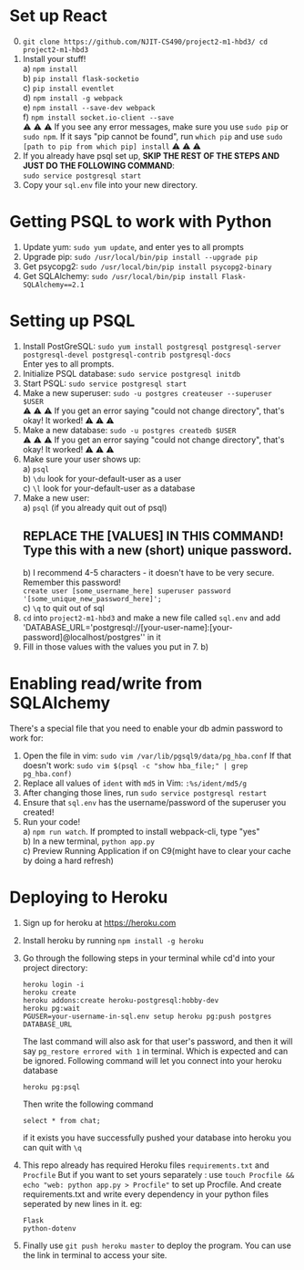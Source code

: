 # Set up React  
0. `git clone https://github.com/NJIT-CS490/project2-m1-hbd3/ cd project2-m1-hbd3`    
1. Install your stuff!    
  a) `npm install`    
  b) `pip install flask-socketio`    
  c) `pip install eventlet`    
  d) `npm install -g webpack`    
  e) `npm install --save-dev webpack`    
  f) `npm install socket.io-client --save`    
:warning: :warning: :warning: If you see any error messages, make sure you use `sudo pip` or `sudo npm`. If it says "pip cannot be found", run `which pip` and use `sudo [path to pip from which pip] install` :warning: :warning: :warning:    
2. If you already have psql set up, **SKIP THE REST OF THE STEPS AND JUST DO THE FOLLOWING COMMAND**:   
`sudo service postgresql start`    
3. Copy your `sql.env` file into your new directory.
  
# Getting PSQL to work with Python  
  
1. Update yum: `sudo yum update`, and enter yes to all prompts    
2. Upgrade pip: `sudo /usr/local/bin/pip install --upgrade pip`  
3. Get psycopg2: `sudo /usr/local/bin/pip install psycopg2-binary`    
4. Get SQLAlchemy: `sudo /usr/local/bin/pip install Flask-SQLAlchemy==2.1`    
  
# Setting up PSQL  
  
1. Install PostGreSQL: `sudo yum install postgresql postgresql-server postgresql-devel postgresql-contrib postgresql-docs`    
    Enter yes to all prompts.    
2. Initialize PSQL database: `sudo service postgresql initdb`    
3. Start PSQL: `sudo service postgresql start`    
4. Make a new superuser: `sudo -u postgres createuser --superuser $USER`    
    :warning: :warning: :warning: If you get an error saying "could not change directory", that's okay! It worked! :warning: :warning: :warning:    
5. Make a new database: `sudo -u postgres createdb $USER`    
        :warning: :warning: :warning: If you get an error saying "could not change directory", that's okay! It worked! :warning: :warning: :warning:    
6. Make sure your user shows up:    
    a) `psql`    
    b) `\du` look for your-default-user as a user    
    c) `\l` look for your-default-user as a database    
7. Make a new user:    
    a) `psql` (if you already quit out of psql)    
    ## REPLACE THE [VALUES] IN THIS COMMAND! Type this with a new (short) unique password.   
    b) I recommend 4-5 characters - it doesn't have to be very secure. Remember this password!  
        `create user [some_username_here] superuser password '[some_unique_new_password_here]';`    
    c) `\q` to quit out of sql    
8. `cd` into `project2-m1-hbd3` and make a new file called `sql.env` and add 'DATABASE_URL=\'postgresql://\[your-user-name\]:\[your-password\]@localhost/postgres\'' in it  
9. Fill in those values with the values you put in 7. b)  
  
  
# Enabling read/write from SQLAlchemy  
There's a special file that you need to enable your db admin password to work for:  
1. Open the file in vim: `sudo vim /var/lib/pgsql9/data/pg_hba.conf`
If that doesn't work: `sudo vim $(psql -c "show hba_file;" | grep pg_hba.conf)`  
2. Replace all values of `ident` with `md5` in Vim: `:%s/ident/md5/g`  
3. After changing those lines, run `sudo service postgresql restart`  
4. Ensure that `sql.env` has the username/password of the superuser you created!  
5. Run your code!    
  a) `npm run watch`. If prompted to install webpack-cli, type "yes"    
  b) In a new terminal, `python app.py`    
  c) Preview Running Application if on C9(might have to clear your cache by doing a hard refresh)    
  
#  Deploying to Heroku 
1. Sign up for heroku at https://heroku.com 

2. Install heroku by running `npm install -g heroku`
3. Go through the following steps in your terminal while cd'd into your project directory:
    ```
    heroku login -i
    heroku create
    heroku addons:create heroku-postgresql:hobby-dev
    heroku pg:wait
    PGUSER=your-username-in-sql.env setup heroku pg:push postgres DATABASE_URL
    ```
    The last command will also ask for that user's password, and then it will say `pg_restore errored with 1` in terminal. 
    Which is  expected and can be ignored. 
    Following command will let you connect into your heroku database
    ```
    heroku pg:psql
    ```
    Then write the following command 
    ```
    select * from chat;
    ```
    if it exists you have successfully pushed your database into heroku you can quit with `\q`
    
 4. This repo already has required Heroku files `requirements.txt` and `Procfile`
    But if you want to set yours separately : use `touch Procfile && echo "web: python app.py > Procfile"` to set up Procfile.
    And create requirements.txt and write every dependency in your python files seperated by new lines in it. eg:
    ```
    Flask
    python-dotenv
    ```
    
 5. Finally use `git push heroku master` to deploy the program. You can use the link in terminal to access your site.
    
    
